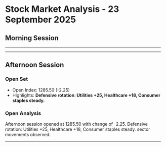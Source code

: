 # Stock Market Analysis - 23 September 2025

## Morning Session

<hr>

<hr>

## Afternoon Session

### Open Set

* Open Index: 1285.50 (-2.25)
* Highlights: **Defensive rotation: Utilities +25, Healthcare +18, Consumer staples steady.**

### Open Analysis

Afternoon session opened at 1285.50 with change of -2.25. Defensive rotation: Utilities +25, Healthcare +18, Consumer staples steady. sector movements observed.

<hr>

